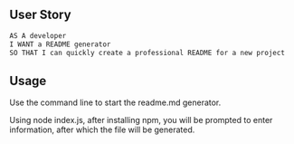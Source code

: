 ## User Story

```md
AS A developer
I WANT a README generator
SO THAT I can quickly create a professional README for a new project
```
## Usage
Use the command line to start the readme.md generator. 

Using node index.js, after installing npm, you will be prompted to enter information, after which the file will be generated.